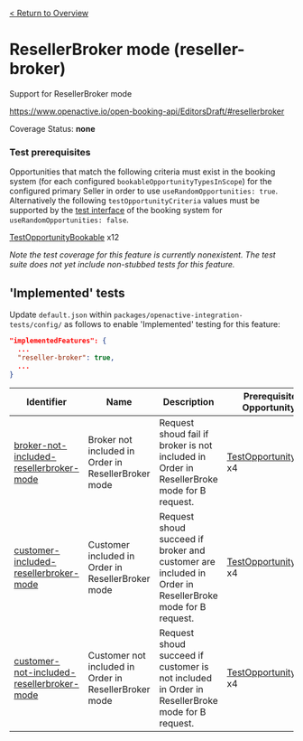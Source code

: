 [< Return to Overview](../../README.md)
# ResellerBroker mode (reseller-broker)

Support for ResellerBroker mode


https://www.openactive.io/open-booking-api/EditorsDraft/#resellerbroker

Coverage Status: **none**
### Test prerequisites
Opportunities that match the following criteria must exist in the booking system (for each configured `bookableOpportunityTypesInScope`) for the configured primary Seller in order to use `useRandomOpportunities: true`. Alternatively the following `testOpportunityCriteria` values must be supported by the [test interface](https://openactive.io/test-interface/) of the booking system for `useRandomOpportunities: false`.

[TestOpportunityBookable](https://openactive.io/test-interface#TestOpportunityBookable) x12

*Note the test coverage for this feature is currently nonexistent. The test suite does not yet include non-stubbed tests for this feature.*


## 'Implemented' tests

Update `default.json` within `packages/openactive-integration-tests/config/` as follows to enable 'Implemented' testing for this feature:

```json
"implementedFeatures": {
  ...
  "reseller-broker": true,
  ...
}
```

| Identifier | Name | Description | Prerequisites per Opportunity Type |
|------------|------|-------------|---------------|
| [broker-not-included-resellerbroker-mode](./implemented/broker-not-included-resellerbroker-mode-test.js) | Broker not included in Order in ResellerBroker mode | Request shoud fail if broker is not included in Order in ResellerBroke mode for B request. | [TestOpportunityBookable](https://openactive.io/test-interface#TestOpportunityBookable) x4 |
| [customer-included-resellerbroker-mode](./implemented/customer-included-resellerbroker-mode-test.js) | Customer included in Order in ResellerBroker mode | Request shoud succeed if broker and customer are included in Order in ResellerBroke mode for B request. | [TestOpportunityBookable](https://openactive.io/test-interface#TestOpportunityBookable) x4 |
| [customer-not-included-resellerbroker-mode](./implemented/customer-not-included-resellerbroker-mode-test.js) | Customer not included in Order in ResellerBroker mode | Request shoud succeed if customer is not included in Order in ResellerBroke mode for B request. | [TestOpportunityBookable](https://openactive.io/test-interface#TestOpportunityBookable) x4 |



